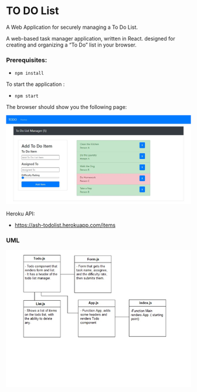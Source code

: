 # TO DO List

A Web Application for securely managing a To Do List.

A web-based task manager application, written in React. designed for creating and organizing a “To Do” list in your browser.


### Prerequisites:

- `npm install`

To start the application :

- `npm start`

The browser should show you the following page:

![](./assets/main.JPG)

Heroku API:

- https://ash-todolist.herokuapp.com/items

### UML

![](./assets/uml.JPG)